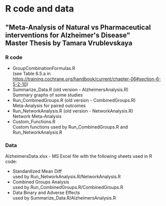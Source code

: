# R code and data
## "Meta-Analysis of Natural vs Pharmaceutical interventions for Alzheimer's Disease"<br/>Master Thesis by Tamara Vrublevskaya

### R code
* GroupCombinationFormulas.R<br/>(see Table 6.5.a in https://training.cochrane.org/handbook/current/chapter-06#section-6-5-2-10)
* Summarize_Data.R (old version - AlzheimersAnalysis.R)<br/>Summary graphs of some studies
* Run_CombinedGroups.R (old version - CombinedGroups.R)<br/>Meta-Analysis for paired outcomes
* Run_NetworkAnalysis.R (old version - NetworkAnalysis.R)<br/>Network Meta-Analysis
* Custom_Functions.R<br/>Custom functions used by Run_CombinedGroups.R and Run_NetworkAnalysis.R

### Data
AlzheimersData.xlsx - MS Excel file with the following sheets used in R code:
* Standardized Mean Diff<br/>used by Run_NetworkAnalysis.R/NetworkAnalysis.R
* Combined Groups Analysis<br/>used by Run_CombinedGroups.R/CombinedGroups.R
* Data Binary and Adverse Effects<br/>used by Summarize_Data.R/AlzheimersAnalysis.R

